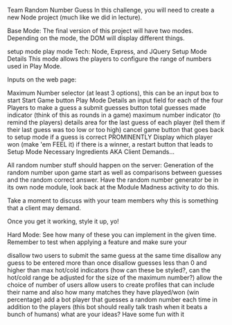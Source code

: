 Team Random Number Guess
In this challenge, you will need to create a new Node project (much like we did in lecture).

Base Mode:
The final version of this project will have two modes. Depending on the mode, the DOM will display different things.

setup mode
play mode
Tech: Node, Express, and JQuery
Setup Mode Details
This mode allows the players to configure the range of numbers used in Play Mode.

Inputs on the web page:

Maximum Number selector (at least 3 options), this can be an input box to start
Start Game button
Play Mode Details
an input field for each of the four Players to make a guess
a submit guesses button
total guesses made indicator (think of this as rounds in a game)
maximum number indicator (to remind the players)
details area for the last guess of each player (tell them if their last guess was too low or too high)
cancel game button that goes back to setup mode
if a guess is correct PROMINENTLY Display which player won (make 'em FEEL it)
if there is a winner, a restart button that leads to Setup Mode
Necessary Ingredients
AKA Client Demands...

All random number stuff should happen on the server: Generation of the random number upon game start as well as comparisons between guesses and the random correct answer. Have the random number generator be in its own node module, look back at the Module Madness activity to do this.

Take a moment to discuss with your team members why this is something that a client may demand.

Once you get it working, style it up, yo!

Hard Mode:
See how many of these you can implement in the given time. Remember to test when applying a feature and make sure your

disallow two users to submit the same guess at the same time
disallow any guess to be entered more than once
disallow guesses less than 0 and higher than max
hot/cold indicators (how can these be styled?, can the hot/cold range be adjusted for the size of the maximum number?)
allow the choice of number of users
allow users to create profiles that can include their name and also how many matches they have played/won (win percentage)
add a bot player that guesses a random number each time in addition to the players (this bot should really talk trash when it beats a bunch of humans)
what are your ideas? Have some fun with it
